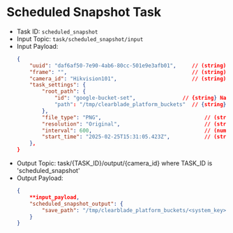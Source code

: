 # Scheduled Snapshot Task

- Task ID: `scheduled_snapshot`
- Input Topic: `task/scheduled_snapshot/input`
- Input Payload: 
    ```json
    {
        "uuid": "daf6af50-7e90-4ab6-80cc-501e9e3afb01",     // (string) Task UUID 
        "frame": "",                                        // (string) Base64 encoded image string
        "camera_id": "Hikvision101",                        // (string) Camera ID
        "task_settings": {  
            "root_path": {
                "id": "google-bucket-set",               // {string} Name of your bucket set
                "path": "/tmp/clearblade_platform_buckets"  // {string} The edge root directory specified by your bucket set
            },
            "file_type": "PNG",                                 // (string) File type - PNG, JPG, JPEG
            "resolution": "Original",                           // (string) Image Quality - Original, Lower, Lowest
            "interval": 600,                                    // (number) Snapshot Interval (secs)
            "start_time": "2025-02-25T15:31:05.423Z",           // (string) Snapshot start time
        }, 
    }
    ```
- Output Topic: 
    task/{TASK_ID}/output/{camera_id} where TASK_ID is 'scheduled_snapshot' 
- Output Payload:
    ```json
    {
        **input_payload,
        "scheduled_snapshot_output": {
            "save_path": "/tmp/clearblade_platform_buckets/<system_key>/<camera_id>/<date>/<time>.jpg"
        }   
    }
    ```
